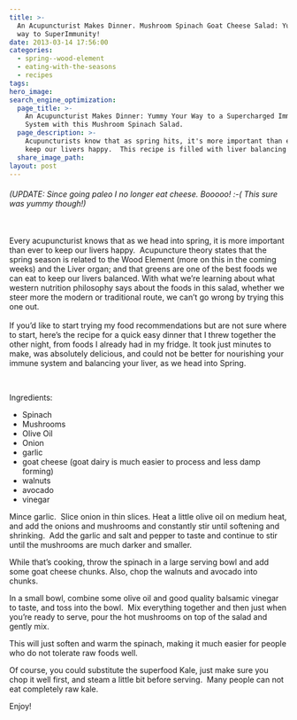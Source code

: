 ```yaml
---
title: >-
  An Acupuncturist Makes Dinner. Mushroom Spinach Goat Cheese Salad: Yummy your
  way to SuperImmunity!
date: 2013-03-14 17:56:00
categories:
  - spring--wood-element
  - eating-with-the-seasons
  - recipes
tags:
hero_image:
search_engine_optimization:
  page_title: >-
    An Acupuncturist Makes Dinner: Yummy Your Way to a Supercharged Immune
    System with this Mushroom Spinach Salad.
  page_description: >-
    Acupuncturists know that as spring hits, it's more important than ever to
    keep our livers happy.  This recipe is filled with liver balancing greens!
  share_image_path:
layout: post
---
```


###### (UPDATE: Since going paleo I no longer eat cheese. Booooo! :-( This sure was yummy though!)

<div>&nbsp;</div>

<div>Every acupuncturist knows that as we head into spring, it is more important than ever to keep our livers happy.&nbsp; Acupuncture theory states that the spring season is related to the Wood Element (more on this in the coming weeks) and the Liver organ; and that greens are one of the best foods we can eat to keep our livers balanced. With what we&rsquo;re learning about what western nutrition philosophy says about the foods in this salad, whether we steer more the modern or traditional route, we can&rsquo;t go wrong by trying this one out.</div>

<div>&nbsp;</div>

<div>If you&rsquo;d like to start trying my food recommendations but are not sure where to start, here&rsquo;s the recipe for a quick easy dinner that I threw together the other night, from foods I already had in my fridge. It took just minutes to make, was absolutely delicious, and could not be better for nourishing your immune system and balancing your liver, as we head into Spring.</div>

&nbsp;

Ingredients:

* Spinach
* Mushrooms
* Olive Oil
* Onion
* garlic
* goat cheese (goat dairy is much easier to process and less damp forming)
* walnuts
* avocado
* vinegar

Mince garlic.&nbsp; Slice onion in thin slices. Heat a little olive oil on medium heat, and add the onions and mushrooms and constantly stir until softening and shrinking.&nbsp; Add the garlic and salt and pepper to taste and continue to stir until the mushrooms are much darker and smaller.&nbsp;

While that’s cooking, throw the spinach in a large serving bowl and add some goat cheese chunks. Also, chop the walnuts and avocado into chunks.&nbsp;

In a small bowl, combine some olive oil and good quality balsamic vinegar to taste, and toss into the bowl.&nbsp; Mix everything together and then just when you’re ready to serve, pour the hot mushrooms on top of the salad and gently mix.&nbsp;

This will just soften and warm the spinach, making it much easier for people who do not tolerate raw foods well.

Of course, you could substitute the superfood Kale, just make sure you chop it well first, and steam a little bit before serving.&nbsp; Many people can not eat completely raw kale.

Enjoy!
